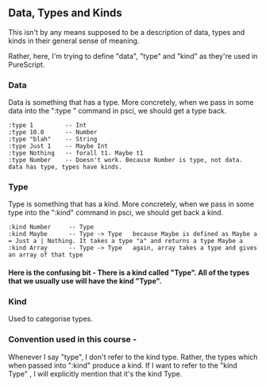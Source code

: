 ## Data, Types and Kinds

This isn't by any means supposed to be a description of data, types and kinds in their general sense of meaning.

Rather, here, I'm trying to define "data", "type" and "kind" as they're used in PureScript.

### Data

Data is something that has a type. More concretely, when we pass in some data into the ":type " command in psci, we should get a type back.

```
:type 1         -- Int
:type 10.0      -- Number
:type "blah"    -- String
:type Just 1    -- Maybe Int
:type Nothing   -- forall t1. Maybe t1
:type Number    -- Doesn't work. Because Number is type, not data. data has type, types have kinds.
```

### Type

Type is something that has a kind. More concretely, when we pass in some type into the ":kind" command in psci, we should get back a kind.

```
:kind Number     -- Type
:kind Maybe      -- Type -> Type   because Maybe is defined as Maybe a = Just a | Nothing. It takes a type "a" and returns a type Maybe a
:kind Array      -- Type -> Type   again, array takes a type and gives an array of that type
```

#### Here is the confusing bit - There is a kind called "Type". All of the types that we usually use will have the kind "Type".

### Kind

Used to categorise types.


### Convention used in this course -

Whenever I say "type", I don't refer to the kind type. Rather, the types which when passed into ":kind" produce a kind. If I want to refer to the "kind Type" , I will explicitly mention that it's the kind Type.
